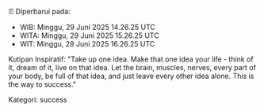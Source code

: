 ⏰ Diperbarui pada:
- WIB: Minggu, 29 Juni 2025 14.26.25 UTC
- WITA: Minggu, 29 Juni 2025 15.26.25 UTC
- WIT: Minggu, 29 Juni 2025 16.26.25 UTC

Kutipan Inspiratif:
"Take up one idea. Make that one idea your life - think of it, dream of it, live on that idea. Let the brain, muscles, nerves, every part of your body, be full of that idea, and just leave every other idea alone. This is the way to success."


Kategori: success

